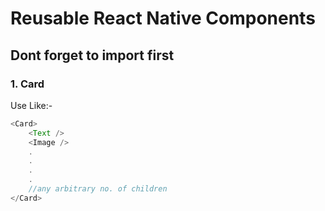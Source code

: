 # Reusable React Native Components

## Dont forget to import first


### 1. Card

Use Like:- 

```javascript
<Card>
	<Text />
	<Image />
	.
	.
	.
	.
	//any arbitrary no. of children
</Card>
```
